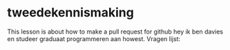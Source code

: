 # tweedekennismaking
This lesson is about how to make a pull request for github
hey ik ben davies en studeer graduaat programmeren aan howest. 
Vragen lijst:
